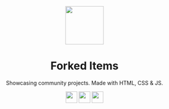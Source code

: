 <p align="center"><a href="#"><img src="https://oyepriyansh.pages.dev/2023032834533.gif" width="100"></a></p>
<h1 align="center"> Forked Items </h3>
<p align="center"> Showcasing community projects. Made with HTML, CSS & JS. </p>
<p align="center"> <img src="https://oyepriyansh.pages.dev/238841.png" width="30"> <img src="https://oyepriyansh.pages.dev/238842.png" width="30"> <img src="https://oyepriyansh.pages.dev/238843.png" width="30"></p>
